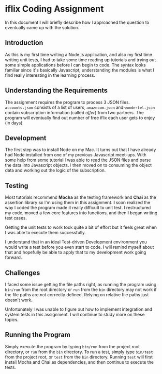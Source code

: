 # iflix Coding Assignment

In this document I will briefly describe how I approached the question to eventually came up with the solution.


## Introduction

As this is my first time writing a Node.js application, and also my first time writing unit tests, I had to take some time reading up tutorials and trying out some simple applications before I can begin to code. The syntax looks familiar since it's basically Javascript, understanding the modules is what I find really interesting in the learning process.


## Understanding the Requirements

The assignment requires the program to process 3 JSON files. `accounts.json`  consists of a list of users, `amazecom.json` and `wondertel.json` contain subscription information (called *offer*) from two partners. The program will eventually find out number of free iflix each user gets to enjoy (in days).


## Development

The first step was to install Node on my Mac. It turns out that I have already had Node installed from one of my previous Javascript meet-ups. With some help from some tutorial I was able to read the JSON files and parse the data into Javascript objects. I then moved on to consuming the object data and working out the logic of the subscription.


## Testing

Most tutorials recommend **Mocha** as the testing framework and **Chai** as the assertion library so I'm using them in this assignment. I soon realized the way I coded the program made it really difficult to unit test. I restructured my code, moved a few core features into functions, and then I began writing test cases.

Getting the unit tests to work took quite a bit of effort but it feels great when I was able to execute them successfully.

I understand that in an ideal Test-driven Development environment you would write a test before you even start to code. I will remind myself about that and hopefully be able to apply that to my development work going forward.


## Challenges

I faced some issue getting the file paths right, as running the program using `bin/run` from the root directory or `run` from the `bin` directory may not work if the file paths are not correctly defined. Relying on relative file paths just doesn't work.

Unfortunately I was unable to figure out how to implement integration and system tests in this assignment. I will continue to study more on these topics.


## Running the Program

Simply execute the program by typing `bin/run` from the project root directory, or `run` from the `bin` directory. To run a test, simply type `bin/test` from the project root, or `test` from the `bin` directory. Running `test` will first install Mocha and Chai as dependencies, and then continue to execute the tests.